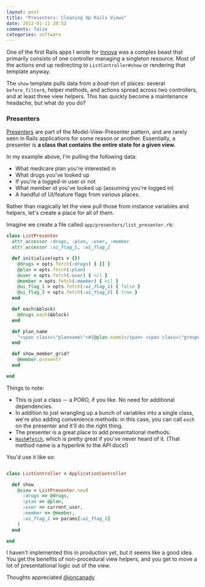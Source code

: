 ```yaml
---
layout: post
title: "Presenters: Cleaning Up Rails Views"
date: 2012-01-11 20:52
comments: false
categories: software
---
```


One of the first Rails apps I wrote for [Innova][innova] was a complex beast
that primarily consists of one controller managing a singleton resource. Most of
the actions end up redirecting to `ListController#show` or rendering that
template anyway.

The `show` template pulls data from a *boat-ton* of places: several
`before_filter`s, helper methods, and actions spread across two controllers, and
at least three view helpers. This has quickly become a maintenance headache, but
what do you do?

<!--more-->

### Presenters

[Presenters][presenter-wiki] are part of the Model-View-Presenter pattern, and
are rarely seen in Rails applications for some reason or another. Essentially, a
presenter is **a class that contains the entire state for a given view.**

In my example above, I'm pulling the following data:

* What medicare plan you're interested in
* What drugs you've looked up
* If you're a logged-in user or not
* What member id you've looked up (assuming you're logged in)
* A handful of UI/feature flags from various places.

Rather than magically let the view pull those from instance variables and
helpers, let's create a place for all of them.

Imagine we create a file called `app/presenters/list_presenter.rb`:

```ruby
class ListPresenter
  attr_accessor :drugs, :plan, :user, :member
  attr_accessor :ui_flag_1, :ui_flag_2

  def initialize(opts = {})
    @drugs = opts.fetch(:drugs) { [] }
    @plan = opts.fetch(:plan)
    @user = opts.fetch(:user) { nil }
    @member = opts.fetch(:member) { nil }
    @ui_flag_1 = opts.fetch(:ui_flag_1) { false }
    @ui_flag_2 = opts.fetch(:ui_flag_2) { true }
  end

  def each(&block)
    @drugs.each(&block)
  end

  def plan_name
    "<span class=\"planname\">#{@plan.name}</span> <span class=\"groupno\">#{@plan.group}</span>"
  end

  def show_member_grid?
    @member.present?
  end

end
```

Things to note:

* This is just a class -- a PORO, if you like. No need for additional
  dependencies.
* In addition to just wrangling up a bunch of variables into a single
  class, we're also adding convenience methods: in this case, you can call
  `each` on the presenter and it'll do the right thing.
* The presenter is a great place to add presentational methods.
* [`Hash#fetch`][hash-fetch], which is pretty great if you've
  never heard of it. (That method name is a hyperlink to the API docs!)

You'd use it like so:

```ruby

class ListController < ApplicationController

  def show
    @view = ListPresenter.new(
      :drugs => @drugs,
      :plan => @plan,
      :user => current_user,
      :member => @member,
      :ui_flag_1 => params[:ui_flag_1]
    )
  end

end
```

I haven't implemented this in production yet, but it seems like a good idea. You
get the benefits of non-procedural view helpers, and you get to move a lot of
presentational logic out of the view.

Thoughts appreciated [@joncanady][twitter]

[innova]: http://innova-partners.com
[presenter-wiki]: http://en.wikipedia.org/wiki/Model_View_Presenter
[twitter]: http://twitter.com/joncanady
[hash-fetch]: http://www.ruby-doc.org/core-1.9.3/Hash.html#method-i-fetch
